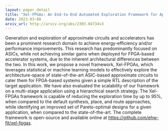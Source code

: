 ```yaml
---
layout: paper_detail
title: "Xel-FPGAs: An End-to-End Automated Exploration Framework for Approximate Accelerators in FPGA-Based Systems"
date: 2023-03-08
arxiv_url: http://arxiv.org/abs/2303.04734v3
---
```


Generation and exploration of approximate circuits and accelerators has been a prominent research domain to achieve energy-efficiency and/or performance improvements. This research has predominantly focused on ASICs, while not achieving similar gains when deployed for FPGA-based accelerator systems, due to the inherent architectural differences between the two. In this work, we propose a novel framework, Xel-FPGAs, which leverages statistical or machine learning models to effectively explore the architecture-space of state-of-the-art ASIC-based approximate circuits to cater them for FPGA-based systems given a simple RTL description of the target application. We have also evaluated the scalability of our framework on a multi-stage application using a hierarchical search strategy. The Xel-FPGAs framework is capable of reducing the exploration time by up to 95%, when compared to the default synthesis, place, and route approaches, while identifying an improved set of Pareto-optimal designs for a given application, when compared to the state-of-the-art. The complete framework is open-source and available online at https://github.com/ehw-fit/xel-fpgas.
